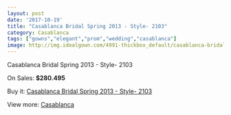 ```yaml
---
layout: post
date: '2017-10-19'
title: "Casablanca Bridal Spring 2013 - Style- 2103"
category: Casablanca
tags: ["gowns","elegant","prom","wedding","casablanca"]
image: http://img.idealgown.com/4991-thickbox_default/casablanca-bridal-spring-2013-style-2103.jpg
---
```

Casablanca Bridal Spring 2013 - Style- 2103

On Sales: **$280.495**
<a href="https://www.idealgown.com/en/casablanca/2242-casablanca-bridal-spring-2013-style-2103.html"><amp-img layout="responsive" width="600" height="600" src="//img.idealgown.com/4991-thickbox_default/casablanca-bridal-spring-2013-style-2103.jpg" alt="Casablanca Bridal Spring 2013 - Style- 2103 0" /></a>
<a href="https://www.idealgown.com/en/casablanca/2242-casablanca-bridal-spring-2013-style-2103.html"><amp-img layout="responsive" width="600" height="600" src="//img.idealgown.com/4992-thickbox_default/casablanca-bridal-spring-2013-style-2103.jpg" alt="Casablanca Bridal Spring 2013 - Style- 2103 1" /></a>

Buy it: [Casablanca Bridal Spring 2013 - Style- 2103](https://www.idealgown.com/en/casablanca/2242-casablanca-bridal-spring-2013-style-2103.html "Casablanca Bridal Spring 2013 - Style- 2103")

View more: [Casablanca](https://www.idealgown.com/en/31-casablanca "Casablanca")